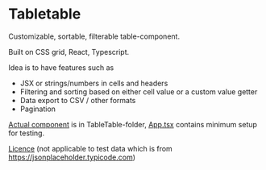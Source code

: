 # Tabletable

Customizable, sortable, filterable table-component.

Built on CSS grid, React, Typescript. 

Idea is to have features such as

* JSX or strings/numbers in cells and headers
* Filtering and sorting based on either cell value or a custom value getter
* Data export to CSV / other formats
* Pagination

[Actual component](src/TableTable/index.tsx) is in TableTable-folder, [App.tsx](src/App.tsx) contains minimum setup for testing.

[Licence](LICENCE) (not applicable to test data which is from https://jsonplaceholder.typicode.com)
